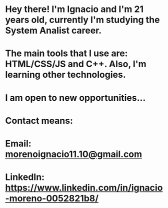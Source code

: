 # Hey there! I'm Ignacio and I'm 21 years old, currently I'm studying the System Analist career. 
# The main tools that I use are: HTML/CSS/JS and C++. Also, I'm learning other technologies.
# I am open to new opportunities...

# Contact means:
# Email: morenoignacio11.10@gmail.com
# LinkedIn: https://www.linkedin.com/in/ignacio-moreno-0052821b8/
